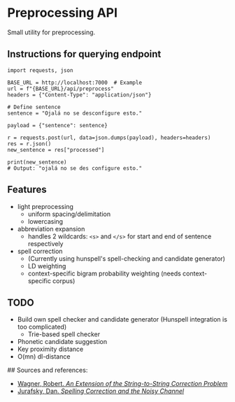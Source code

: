 # Preprocessing API

Small utility for preprocessing.

## Instructions for querying endpoint
```
import requests, json

BASE_URL = http://localhost:7000  # Example
url = f"{BASE_URL}/api/preprocess"
headers = {"Content-Type": "application/json"}

# Define sentence
sentence = "Ojalá no se desconfigure esto."

payload = {"sentence": sentence}

r = requests.post(url, data=json.dumps(payload), headers=headers)
res = r.json()
new_sentence = res["processed"]

print(new_sentence)
# Output: "ojalá no se des configure esto."
```

## Features

+ light preprocessing
    + uniform spacing/delimitation
    + lowercasing
+ abbreviation expansion
    + handles 2 wildcards: `<s>` and `</s>` for start and end of sentence respectively
+ spell correction
    + (Currently using hunspell's spell-checking and candidate generator)
    + LD weighting
    + context-specific bigram probability weighting (needs context-specific corpus)

## TODO

+ Build own spell checker and candidate generator (Hunspell integration is too complicated)
    + Trie-based spell checker
+ Phonetic candidate suggestion
+ Key proximity distance
+ O(mn) dl-distance

## Sources and references:

+ [Wagner, Robert. *An Extension of the String-to-String Correction Problem*](https://dl.acm.org/citation.cfm?doid=321879.321880)
+ [Jurafsky, Dan. *Spelling Correction and the Noisy Channel*](https://web.stanford.edu/class/cs124/lec/spelling.pdf)
